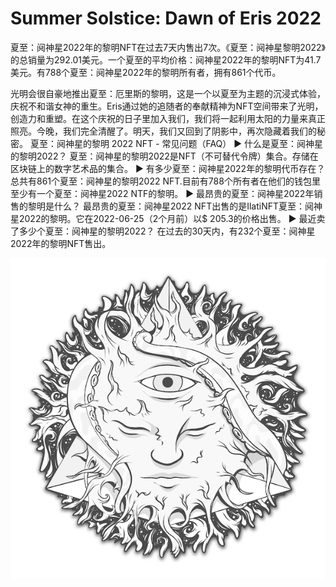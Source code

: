 # Summer Solstice: Dawn of Eris 2022

夏至：阋神星2022年的黎明NFT在过去7天内售出7次。《夏至：阋神星黎明2022》的总销量为292.01美元。一个夏至的平均价格：阋神星2022年的黎明NFT为41.7美元。有788个夏至：阋神星2022年的黎明所有者，拥有861个代币。

光明会很自豪地推出夏至：厄里斯的黎明，这是一个以夏至为主题的沉浸式体验，庆祝不和谐女神的重生。Eris通过她的追随者的奉献精神为NFT空间带来了光明，创造力和重塑。在这个庆祝的日子里加入我们，我们将一起利用太阳的力量来真正照亮。今晚，我们完全清醒了。明天，我们又回到了阴影中，再次隐藏着我们的秘密。
夏至：阋神星的黎明 2022 NFT - 常见问题（FAQ）
▶ 什么是夏至：阋神星的黎明2022？
夏至：阋神星的黎明2022是NFT（不可替代令牌）集合。存储在区块链上的数字艺术品的集合。
▶ 有多少夏至：阋神星2022年的黎明代币存在？
总共有861个夏至：阋神星的黎明2022 NFT.目前有788个所有者在他们的钱包里至少有一个夏至：阋神星2022 NTF的黎明。
▶ 最昂贵的夏至：阋神星2022年销售的黎明是什么？
最昂贵的夏至：阋神星2022 NFT出售的是IlatiNFT夏至：阋神星2022的黎明。它在2022-06-25（2个月前）以$ 205.3的价格出售。
▶ 最近卖了多少个夏至：阋神星的黎明2022？
在过去的30天内，有232个夏至：阋神星2022年的黎明NFT售出。

![nft](unnamed.png)
